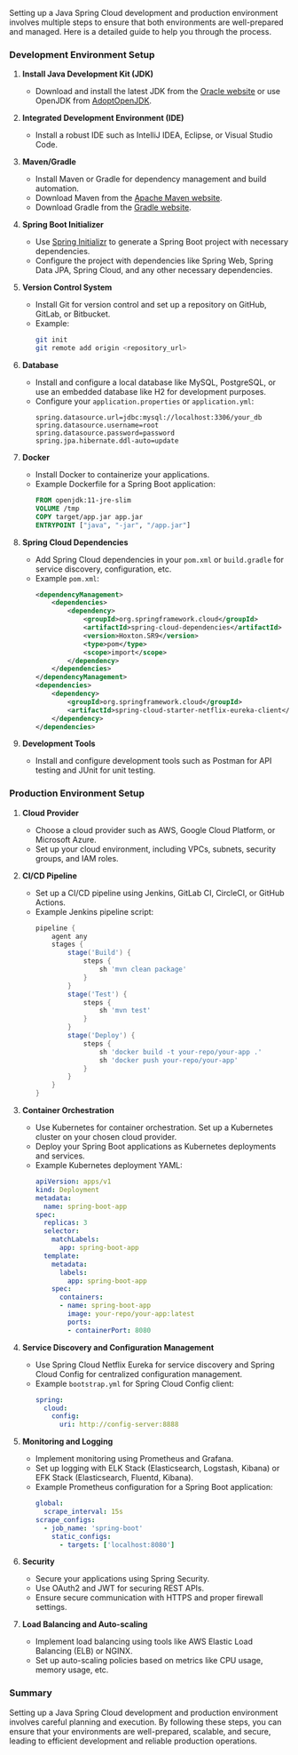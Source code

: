 Setting up a Java Spring Cloud development and production environment involves multiple steps to ensure that both environments are well-prepared and managed. Here is a detailed guide to help you through the process.

### Development Environment Setup

1. **Install Java Development Kit (JDK)**
    - Download and install the latest JDK from the [Oracle website](https://www.oracle.com/java/technologies/javase-jdk11-downloads.html) or use OpenJDK from [AdoptOpenJDK](https://adoptopenjdk.net/).

2. **Integrated Development Environment (IDE)**
    - Install a robust IDE such as IntelliJ IDEA, Eclipse, or Visual Studio Code.

3. **Maven/Gradle**
    - Install Maven or Gradle for dependency management and build automation.
    - Download Maven from the [Apache Maven website](https://maven.apache.org/download.cgi).
    - Download Gradle from the [Gradle website](https://gradle.org/install/).

4. **Spring Boot Initializer**
    - Use [Spring Initializr](https://start.spring.io/) to generate a Spring Boot project with necessary dependencies.
    - Configure the project with dependencies like Spring Web, Spring Data JPA, Spring Cloud, and any other necessary dependencies.

5. **Version Control System**
    - Install Git for version control and set up a repository on GitHub, GitLab, or Bitbucket.
    - Example:
      ```bash
      git init
      git remote add origin <repository_url>
      ```

6. **Database**
    - Install and configure a local database like MySQL, PostgreSQL, or use an embedded database like H2 for development purposes.
    - Configure your `application.properties` or `application.yml`:
      ```properties
      spring.datasource.url=jdbc:mysql://localhost:3306/your_db
      spring.datasource.username=root
      spring.datasource.password=password
      spring.jpa.hibernate.ddl-auto=update
      ```

7. **Docker**
    - Install Docker to containerize your applications.
    - Example Dockerfile for a Spring Boot application:
      ```dockerfile
      FROM openjdk:11-jre-slim
      VOLUME /tmp
      COPY target/app.jar app.jar
      ENTRYPOINT ["java", "-jar", "/app.jar"]
      ```

8. **Spring Cloud Dependencies**
    - Add Spring Cloud dependencies in your `pom.xml` or `build.gradle` for service discovery, configuration, etc.
    - Example `pom.xml`:
      ```xml
      <dependencyManagement>
          <dependencies>
              <dependency>
                  <groupId>org.springframework.cloud</groupId>
                  <artifactId>spring-cloud-dependencies</artifactId>
                  <version>Hoxton.SR9</version>
                  <type>pom</type>
                  <scope>import</scope>
              </dependency>
          </dependencies>
      </dependencyManagement>
      <dependencies>
          <dependency>
              <groupId>org.springframework.cloud</groupId>
              <artifactId>spring-cloud-starter-netflix-eureka-client</artifactId>
          </dependency>
      </dependencies>
      ```

9. **Development Tools**
    - Install and configure development tools such as Postman for API testing and JUnit for unit testing.

### Production Environment Setup

1. **Cloud Provider**
    - Choose a cloud provider such as AWS, Google Cloud Platform, or Microsoft Azure.
    - Set up your cloud environment, including VPCs, subnets, security groups, and IAM roles.

2. **CI/CD Pipeline**
    - Set up a CI/CD pipeline using Jenkins, GitLab CI, CircleCI, or GitHub Actions.
    - Example Jenkins pipeline script:
      ```groovy
      pipeline {
          agent any
          stages {
              stage('Build') {
                  steps {
                      sh 'mvn clean package'
                  }
              }
              stage('Test') {
                  steps {
                      sh 'mvn test'
                  }
              }
              stage('Deploy') {
                  steps {
                      sh 'docker build -t your-repo/your-app .'
                      sh 'docker push your-repo/your-app'
                  }
              }
          }
      }
      ```

3. **Container Orchestration**
    - Use Kubernetes for container orchestration. Set up a Kubernetes cluster on your chosen cloud provider.
    - Deploy your Spring Boot applications as Kubernetes deployments and services.
    - Example Kubernetes deployment YAML:
      ```yaml
      apiVersion: apps/v1
      kind: Deployment
      metadata:
        name: spring-boot-app
      spec:
        replicas: 3
        selector:
          matchLabels:
            app: spring-boot-app
        template:
          metadata:
            labels:
              app: spring-boot-app
          spec:
            containers:
            - name: spring-boot-app
              image: your-repo/your-app:latest
              ports:
              - containerPort: 8080
      ```

4. **Service Discovery and Configuration Management**
    - Use Spring Cloud Netflix Eureka for service discovery and Spring Cloud Config for centralized configuration management.
    - Example `bootstrap.yml` for Spring Cloud Config client:
      ```yaml
      spring:
        cloud:
          config:
            uri: http://config-server:8888
      ```

5. **Monitoring and Logging**
    - Implement monitoring using Prometheus and Grafana.
    - Set up logging with ELK Stack (Elasticsearch, Logstash, Kibana) or EFK Stack (Elasticsearch, Fluentd, Kibana).
    - Example Prometheus configuration for a Spring Boot application:
      ```yaml
      global:
        scrape_interval: 15s
      scrape_configs:
        - job_name: 'spring-boot'
          static_configs:
            - targets: ['localhost:8080']
      ```

6. **Security**
    - Secure your applications using Spring Security.
    - Use OAuth2 and JWT for securing REST APIs.
    - Ensure secure communication with HTTPS and proper firewall settings.

7. **Load Balancing and Auto-scaling**
    - Implement load balancing using tools like AWS Elastic Load Balancing (ELB) or NGINX.
    - Set up auto-scaling policies based on metrics like CPU usage, memory usage, etc.

### Summary
Setting up a Java Spring Cloud development and production environment involves careful planning and execution. By following these steps, you can ensure that your environments are well-prepared, scalable, and secure, leading to efficient development and reliable production operations.
